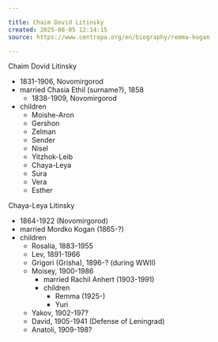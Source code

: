 ```yaml
---

title: Chaim Dovid Litinsky
created: 2025-08-05 12:14:15 
source: https://www.centropa.org/en/biography/remma-kogan

---
```


Chaim Dovid Litinsky 

- 1831-1906, Novomirgorod
- married Chasia Ethil (surname?), 1858
	- 1838-1909, Novomirgorod
- children 
	- Moishe-Aron
	- Gershon
	- Zelman
	- Sender
	- Nisel
	- Yitzhok-Leib 
	- Chaya-Leya
	- Sura
	- Vera
	- Esther
	
Chaya-Leya Litinsky 

- 1864-1922 (Novomirgorod)
- married Mordko Kogan (1865-?)
- children
	- Rosalia, 1883-1955
	- Lev, 1891-1966
	- Grigori (Grisha), 1896-? (during WWII)
	- Moisey, 1900-1986
		- married Rachil Anhert (1903-1991)
		- children
			- Remma (1925-)
			- Yuri
	- Yakov, 1902-197?
	- David, 1905-1941 (Defense of Leningrad)
	- Anatoli, 1909-198?
